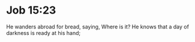 # Job 15:23

He wanders abroad for bread, saying, Where is it? He knows that a day of darkness is ready at his hand;
